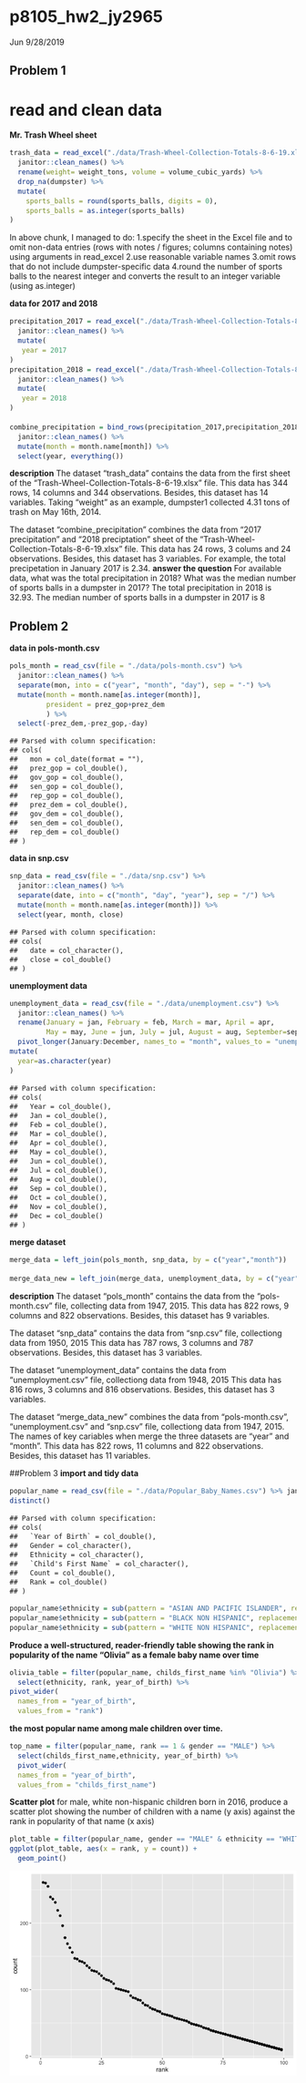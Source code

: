 p8105\_hw2\_jy2965
================
Jun
9/28/2019

## Problem 1

# read and clean data

**Mr. Trash Wheel
sheet**

``` r
trash_data = read_excel("./data/Trash-Wheel-Collection-Totals-8-6-19.xlsx","Mr. Trash Wheel", range = "A2:N408" )  %>% 
  janitor::clean_names() %>% 
  rename(weight= weight_tons, volume = volume_cubic_yards) %>% 
  drop_na(dumpster) %>% 
  mutate(
    sports_balls = round(sports_balls, digits = 0),
    sports_balls = as.integer(sports_balls)
)
```

In above chunk, I managed to do: 1.specify the sheet in the Excel file
and to omit non-data entries (rows with notes / figures; columns
containing notes) using arguments in read\_excel 2.use reasonable
variable names 3.omit rows that do not include dumpster-specific data
4.round the number of sports balls to the nearest integer and converts
the result to an integer variable (using as.integer)

**data for 2017 and
2018**

``` r
precipitation_2017 = read_excel("./data/Trash-Wheel-Collection-Totals-8-6-19.xlsx","2017 Precipitation", range = "A2:B14" )  %>% 
  janitor::clean_names() %>% 
  mutate(
   year = 2017
)
precipitation_2018 = read_excel("./data/Trash-Wheel-Collection-Totals-8-6-19.xlsx","2018 Precipitation", range = "A2:B14" )  %>% 
  janitor::clean_names() %>% 
  mutate(
   year = 2018
)

combine_precipitation = bind_rows(precipitation_2017,precipitation_2018) %>% 
  janitor::clean_names() %>% 
  mutate(month = month.name[month]) %>% 
  select(year, everything())
```

**description** The dataset “trash\_data” contains the data from the
first sheet of the “Trash-Wheel-Collection-Totals-8-6-19.xlsx” file.
This data has 344 rows, 14 columns and 344 observations. Besides, this
dataset has 14 variables. Taking “weight” as an example, dumpster1
collected 4.31 tons of trash on May 16th, 2014.

The dataset “combine\_precipitation” combines the data from “2017
precipitation” and “2018 preciptation” sheet of the
“Trash-Wheel-Collection-Totals-8-6-19.xlsx” file. This data has 24
rows, 3 colums and 24 observations. Besides, this dataset has 3
variables. For example, the total precipetation in January 2017 is 2.34.
**answer the question** For available data, what was the total
precipitation in 2018? What was the median number of sports balls in a
dumpster in 2017? The total precipitation in 2018 is 32.93. The median
number of sports balls in a dumpster in 2017 is 8

## Problem 2

**data in pols-month.csv**

``` r
pols_month = read_csv(file = "./data/pols-month.csv") %>% 
  janitor::clean_names() %>% 
  separate(mon, into = c("year", "month", "day"), sep = "-") %>% 
  mutate(month = month.name[as.integer(month)],
         president = prez_gop+prez_dem
         ) %>% 
  select(-prez_dem,-prez_gop,-day)
```

    ## Parsed with column specification:
    ## cols(
    ##   mon = col_date(format = ""),
    ##   prez_gop = col_double(),
    ##   gov_gop = col_double(),
    ##   sen_gop = col_double(),
    ##   rep_gop = col_double(),
    ##   prez_dem = col_double(),
    ##   gov_dem = col_double(),
    ##   sen_dem = col_double(),
    ##   rep_dem = col_double()
    ## )

**data in snp.csv**

``` r
snp_data = read_csv(file = "./data/snp.csv") %>% 
  janitor::clean_names() %>% 
  separate(date, into = c("month", "day", "year"), sep = "/") %>% 
  mutate(month = month.name[as.integer(month)]) %>% 
  select(year, month, close)
```

    ## Parsed with column specification:
    ## cols(
    ##   date = col_character(),
    ##   close = col_double()
    ## )

**unemployment data**

``` r
unemployment_data = read_csv(file = "./data/unemployment.csv") %>% 
  janitor::clean_names() %>% 
  rename(January = jan, February = feb, March = mar, April = apr, 
         May = may, June = jun, July = jul, August = aug, September=sep, October = oct, November = nov, December = dec) %>% 
  pivot_longer(January:December, names_to = "month", values_to = "unemployment") %>% 
mutate(
  year=as.character(year)
)
```

    ## Parsed with column specification:
    ## cols(
    ##   Year = col_double(),
    ##   Jan = col_double(),
    ##   Feb = col_double(),
    ##   Mar = col_double(),
    ##   Apr = col_double(),
    ##   May = col_double(),
    ##   Jun = col_double(),
    ##   Jul = col_double(),
    ##   Aug = col_double(),
    ##   Sep = col_double(),
    ##   Oct = col_double(),
    ##   Nov = col_double(),
    ##   Dec = col_double()
    ## )

**merge dataset**

``` r
merge_data = left_join(pols_month, snp_data, by = c("year","month"))

merge_data_new = left_join(merge_data, unemployment_data, by = c("year","month"))
```

**description** The dataset “pols\_month” contains the data from the
“pols-month.csv” file, collecting data from 1947, 2015. This data has
822 rows, 9 columns and 822 observations. Besides, this dataset has 9
variables.

The dataset “snp\_data” contains the data from “snp.csv” file,
collectiong data from 1950, 2015 This data has 787 rows, 3 columns and
787 observations. Besides, this dataset has 3 variables.

The dataset “unemployment\_data” contains the data from
“unemployment.csv” file, collectiong data from 1948, 2015 This data
has 816 rows, 3 columns and 816 observations. Besides, this dataset has
3 variables.

The dataset “merge\_data\_new” combines the data from “pols-month.csv”,
“unemployment.csv” and “snp.csv” file, collectiong data from 1947,
2015. The names of key cariables when merge the three datasets are
“year” and “month”. This data has 822 rows, 11 columns and 822
observations. Besides, this dataset has 11 variables.

\#\#Problem 3 **import and tidy
data**

``` r
popular_name = read_csv(file = "./data/Popular_Baby_Names.csv") %>% janitor::clean_names() %>% 
distinct() 
```

    ## Parsed with column specification:
    ## cols(
    ##   `Year of Birth` = col_double(),
    ##   Gender = col_character(),
    ##   Ethnicity = col_character(),
    ##   `Child's First Name` = col_character(),
    ##   Count = col_double(),
    ##   Rank = col_double()
    ## )

``` r
popular_name$ethnicity = sub(pattern = "ASIAN AND PACIFIC ISLANDER", replacement = "ASIAN AND PACI", popular_name$ethnicity)
popular_name$ethnicity = sub(pattern = "BLACK NON HISPANIC", replacement = "BLACK NON HISP", popular_name$ethnicity)
popular_name$ethnicity = sub(pattern = "WHITE NON HISPANIC", replacement = "WHITE NON HISP", popular_name$ethnicity)
```

**Produce a well-structured, reader-friendly table showing the rank in
popularity of the name “Olivia” as a female baby name over
time**

``` r
olivia_table = filter(popular_name, childs_first_name %in% "Olivia") %>% 
  select(ethnicity, rank, year_of_birth) %>% 
pivot_wider(
  names_from = "year_of_birth", 
  values_from = "rank")
```

**the most popular name among male children over time.**

``` r
top_name = filter(popular_name, rank == 1 & gender == "MALE") %>% 
  select(childs_first_name,ethnicity, year_of_birth) %>% 
  pivot_wider(
  names_from = "year_of_birth", 
  values_from = "childs_first_name")
```

**Scatter plot** for male, white non-hispanic children born in 2016,
produce a scatter plot showing the number of children with a name (y
axis) against the rank in popularity of that name (x
axis)

``` r
plot_table = filter(popular_name, gender == "MALE" & ethnicity == "WHITE NON HISP" & year_of_birth == 2016)
ggplot(plot_table, aes(x = rank, y = count)) + 
  geom_point()
```

![](p8105_hw2_jy2965_files/figure-gfm/unnamed-chunk-10-1.png)<!-- -->

